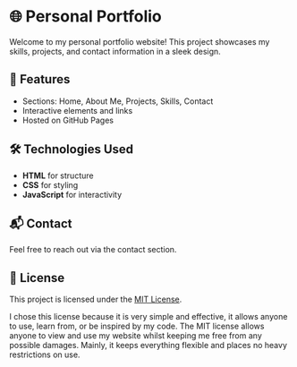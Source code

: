 # 🌐 Personal Portfolio  

Welcome to my personal portfolio website! This project showcases my skills, projects, and contact information in a sleek design.  

## 🚀 Features  
- Sections: Home, About Me, Projects, Skills, Contact  
- Interactive elements and links
- Hosted on GitHub Pages  

## 🛠️ Technologies Used  
- **HTML** for structure  
- **CSS** for styling  
- **JavaScript** for interactivity  

## 📬 Contact  
Feel free to reach out via the contact section.  

## 📌 License  
This project is licensed under the [MIT License](LICENSE).  

I chose this license because it is very simple and effective, it allows anyone to use, learn from, or be inspired by my code. The MIT license allows anyone to view and use my website whilst keeping me free from any possible damages. Mainly, it keeps everything flexible and places no heavy restrictions on use.

